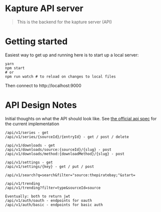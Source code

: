 # Kapture API server

> This is the backend for the kapture server (API)

# Getting started

Easiest way to get up and running here is to start up a local server:

```
yarn
npm start 
# or
npm run watch # to reload on changes to local files
```

Then connect to http://localhost:9000



# API Design Notes

Initial thoughts on what the API should look like.  See [the official api spec](app/oas/main.oas2.yml) for the current implementation

```
/api/v1/series - get
/api/v1/series/{sourceId}/{entryId} - get / post / delete

/api/v1/downloads - get
/api/v1/downloads/source:{sourceId}/{slug} - post
/api/v1/downloads/method:{downloadMethod}/{slug} - post

/api/v1/settings - get
/api/v1/settings/{key} - get / put / post

/api/v1/search?q=search&filter="source:thepiratebay;"&start=

/api/v1/trending
/api/v1/trending?filter=type&sourceId=source

Eventually: both to return jwt
/api/v1/auth/oauth - endpoints for oauth
/api/v1/auth/basic - endpoints for basic auth
```
